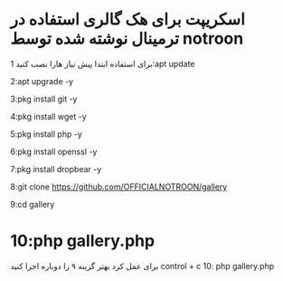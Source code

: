 اسکریپت برای هک گالری 
استفاده در ترمینال 
نوشته شده توسط  notroon
=======================
 برای استفاده ابتدا پیش نیاز هارا نصب کنید
1:apt update 

2:apt upgrade -y

3:pkg install git -y

4:pkg install wget -y

5:pkg install php -y

6:pkg install openssl -y

7:pkg install dropbear -y

8:git clone https://github.com/OFFICIALNOTROON/gallery

9:cd gallery 

10:php gallery.php
==========================
برای عمل کرد بهتر  گزینه ۹ را دوباره اجرا کنید
control + c
10: php gallery.php 
